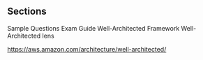 ## Sections
Sample Questions
Exam Guide
Well-Architected Framework
Well-Architected lens


https://aws.amazon.com/architecture/well-architected/
